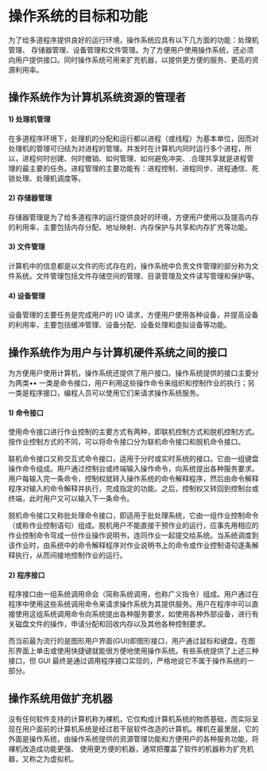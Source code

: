 # 操作系统的目标和功能

为了给多道程序提供良好的运行环境，操作系统应具有以下几方面的功能：处理机管理、 存储器管理、设备管理和文件管理。为了方便用户使用操作系统，还必须向用户提供接口。同时操作系统可用来扩充机器，以提供更方便的服务、更高的资源利用率。

## 操作系统作为计算机系统资源的管理者

#### 1) 处理机管理

在多道程序环境下，处理机的分配和运行都以进程（或线程）为基本单位，因而对处理机的管理可归结为对进程的管理。并发时在计算机内同时运行多个进程，所以，进程何时创建、何时撤销、如何管理、如何避免冲突、.合理共享就是进程管理的最主要的任务。进程管理的主要功能有：进程控制、进程同步、进程通信、死锁处理、处理机调度等。

#### 2) 存储器管理

存储器管理是为了给多道程序的运行提供良好的环境，方便用户使用以及提高内存的利用率，主要包括内存分配、地址映射、内存保护与共享和内存扩充等功能。

#### 3) 文件管理

计算机中的信息都是以文件的形式存在的，操作系统中负责文件管理的部分称为文件系统。文件管理包括文件存储空间的管理、目录管理及文件读写管理和保护等。

#### 4) 设备管理

设备管理的主要任务是完成用户的 I/O 请求，方便用户使用各种设备，并提高设备的利用率，主要包括缓冲管理、设备分配、设备处理和虛拟设备等功能。

## 操作系统作为用户与计算机硬件系统之间的接口

为方便用户使用计算机，操作系统还提供了用户接口。操作系统提供的接口主要分为两类•• 一类是命令接口，用户利用这些操作命令来组织和控制作业的执行；另一类是程序接口，编程人员可以使用它们来请求操作系统服务。

#### 1) 命令接口

使用命令接口进行作业控制的主要方式有两种，即联机控制方式和脱机控制方式。按作业控制方式的不同，可以将命令接口分为联机命令接口和脱机命令接口。

联机命令接口又称交互式命令接口，适用于分时或实时系统的接口。它由一组键盘操作命令组成。用户通过控制台或终端输入操作命令，向系统提出各种服务要求。用户每输入完一条命令，控制权就转入操作系统的命令解释程序，然后由命令解释程序对输入的命令解释并执行，完成指定的功能。之后，控制权又转回到控制台或终端，此时用户又可以输入下一条命令。

脱机命令接口又称批处理命令接口，即适用于批处理系统，它由一组作业控制命令（或称作业控制语句）组成。脱机用户不能直接干预作业的运行，应事先用相应的作业控制命令穹成一份作业操作说明书，连同作业一起提交给系统。当系统调度到该作业时，由系统中的命令解释程序对作业说明书上的命令或作业控制语句遂条解释执行，从而间接地控制作业的运行。

#### 2) 程序接口

程序接口由一组系统调用命会（简称系统调用，也称广义指令）组成。用户通过在程序中使用这些系统调用命令来请求操作系统为其提供服务。用户在程序中可以直接使用这组系统调用命令向系统提出各种服务要求，如使用各种外部设备，进行有关磁盘文件的操作，申请分配和回收内存以及其他各种控制要求。

而当前最为流行的是图形用户界面(GUI)即图形接口，用户通过鼠标和键盘，在图形界面上单击或使用快捷键就能很方便地使用操作系统。有些系统提供了上述三种接口，但 GUI 最终是通过调用程序接口实现的，严格地说它不属于操作系统的一部分。

## 操作系统用做扩充机器

没有任何软件支持的计算机称为裸机，它仅构成计算机系统的物质基础，而实际呈现在用户面前的计算机系统是经过若干层软件改造的计算机。裸机在最里层，它的外面是操作系统，由操作系统提供的资源管理功能和方便用户的各种服务功能，将裸机改造成功能更强、 使用更方便的机器，通常把覆盖了软件的机器称为扩充机器，又称之为虚拟机。